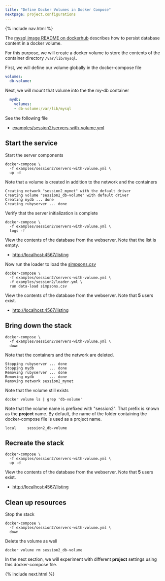 ```yaml
---
title: "Define Docker Volumes in Docker Compose"
nextpage: project.configurations
---
```


{% include nav.html %}

The [mysql image README on dockerhub](https://hub.docker.com/_/mysql) describes how to persist database content in a docker volume. 

For this purpose, we will create a docker volume to store the contents of the container directory `/var/lib/mysql`.

First, we will define our volume globally in the docker-compose file
```yaml
volumes:
  db-volume:
```

Next, we will mount that volume into the the my-db container
```yaml
  mydb:
    volumes:
    - db-volume:/var/lib/mysql
```

See the following file
- [examples/session2/servers-with-volume.yml](https://github.com/CDLUC3/docker-tutorial/blob/main/examples/session2/servers-with-volume.yml)

## Start the service

Start the server components
```
docker-compose \
  -f examples/session2/servers-with-volume.yml \
  up -d
```

Note that a volume is created in addition to the network and the containers
```output
Creating network "session2_mynet" with the default driver
Creating volume "session2_db-volume" with default driver
Creating mydb ... done
Creating rubyserver ... done
```

Verify that the server initialization is complete
```
docker-compose \
  -f examples/session2/servers-with-volume.yml \
  logs -f
```

View the contents of the database from the webserver.  Note that the list is empty.
- [http://localhost:4567/listing](http://localhost:4567/listing)


Now run the loader to load the [simpsons.csv](https://github.com/CDLUC3/docker-tutorial/blob/main/examples/session2/simpsons.csv)

```
docker-compose \
  -f examples/session2/servers-with-volume.yml \
  -f examples/session2/loader.yml \
  run data-load simpsons.csv
```

View the contents of the database from the webserver.  Note that **5** users exist.
- [http://localhost:4567/listing](http://localhost:4567/listing)

## Bring down the stack

```
docker-compose \
  -f examples/session2/servers-with-volume.yml \
  down
```

Note that the containers and the network are deleted.
```output
Stopping rubyserver ... done
Stopping mydb       ... done
Removing rubyserver ... done
Removing mydb       ... done
Removing network session2_mynet
```

Note that the volume still exists
```
docker volume ls | grep 'db-volume'
```

Note that the volume name is prefixed with "session2".  That prefix is known as the **project** name.  By default, the name of the folder containing the docker-compose file is used as a project name.
```output
local     session2_db-volume
```

## Recreate the stack

```
docker-compose \
  -f examples/session2/servers-with-volume.yml \
  up -d
```

View the contents of the database from the webserver.  Note that **5** users exist.
- [http://localhost:4567/listing](http://localhost:4567/listing)


## Clean up resources

Stop the stack
```
docker-compose \
  -f examples/session2/servers-with-volume.yml \
  down
```

Delete the volume as well
```
docker volume rm session2_db-volume
```


In the next section, we will experiment with different **project** settings using this docker-compose file.

{% include next.html %}